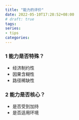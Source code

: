 ```yaml
---
title: "能力的评价"
date: 2022-05-10T17:28:52+08:00
# draft: true
tags:
series:
- tips
categories:
---
```


### 1 能力是否特殊？

- 经济制约性
- 因果含糊性
- 路径稀缺性

### 2 能力是否核心？

- 是否受到加持
- 是否适用环境
